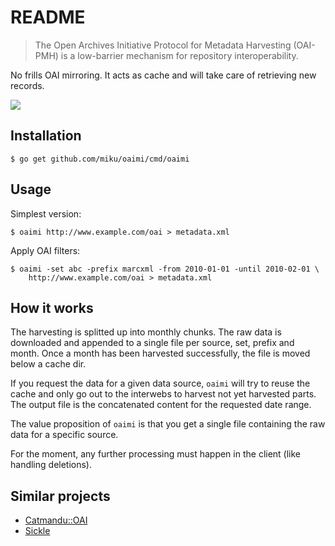 README
======

> The Open Archives Initiative Protocol for Metadata Harvesting (OAI-PMH) is a low-barrier mechanism for repository interoperability.

No frills OAI mirroring. It acts as cache and will take care of retrieving new
records.

![](https://github.com/miku/oaimi/blob/master/img/convergent_35855_sm.gif)

Installation
------------

    $ go get github.com/miku/oaimi/cmd/oaimi

Usage
-----

Simplest version:

    $ oaimi http://www.example.com/oai > metadata.xml

Apply OAI filters:

    $ oaimi -set abc -prefix marcxml -from 2010-01-01 -until 2010-02-01 \
        http://www.example.com/oai > metadata.xml

How it works
------------

The harvesting is splitted up into monthly chunks. The raw data is downloaded
and appended to a single file per source, set, prefix and month. Once a
month has been harvested successfully, the file is moved below a cache dir.

If you request the data for a given data source, `oaimi` will try to reuse the
cache and only go out to the interwebs to harvest not yet harvested parts. The
output file is the concatenated content for the requested date range.

The value proposition of `oaimi` is that you get a single file containing the
raw data for a specific source.

For the moment, any further processing must happen in the client (like
handling deletions).

Similar projects
----------------

* [Catmandu::OAI](https://github.com/LibreCat/Catmandu-OAI)
* [Sickle](https://pypi.python.org/pypi/Sickle)

